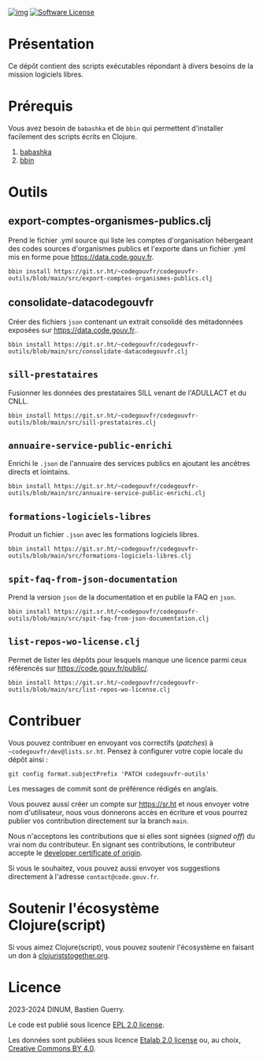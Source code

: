 [![img](https://img.shields.io/badge/code.gouv.fr-contributif-blue.svg)](https://code.gouv.fr/documentation/#/publier)
[![Software License](https://img.shields.io/badge/Licence-EPL%2C%20Licence%20Ouverte-orange.svg?style=flat-square)](https://git.sr.ht/~codegouvfr/codegouvfr-outils/tree/main/item/LICENSE.txt)

# Présentation

Ce dépôt contient des scripts exécutables répondant à divers besoins
de la mission logiciels libres.

# Prérequis

Vous avez besoin de `babashka` et de `bbin` qui permettent d'installer
facilement des scripts écrits en Clojure.

1. [babashka](https://github.com/babashka/babashka#installation)
2. [bbin](https://github.com/babashka/bbin#installation)

# Outils

## export-comptes-organismes-publics.clj

Prend le fichier .yml source qui liste les comptes d'organisation hébergeant des codes sources d'organismes publics et l'exporte dans un fichier .yml mis en forme poue https://data.code.gouv.fr.

`bbin install https://git.sr.ht/~codegouvfr/codegouvfr-outils/blob/main/src/export-comptes-organismes-publics.clj`

## consolidate-datacodegouvfr

Créer des fichiers `json` contenant un extrait consolidé des métadonnées exposées sur https://data.code.gouv.fr..

`bbin install https://git.sr.ht/~codegouvfr/codegouvfr-outils/blob/main/src/consolidate-datacodegouvfr.clj`

## `sill-prestataires`

Fusionner les données des prestataires SILL venant de l'ADULLACT et du CNLL.

`bbin install https://git.sr.ht/~codegouvfr/codegouvfr-outils/blob/main/src/sill-prestataires.clj`

## `annuaire-service-public-enrichi`

Enrichi le `.json` de l'annuaire des services publics en ajoutant les
ancêtres directs et lointains.

`bbin install https://git.sr.ht/~codegouvfr/codegouvfr-outils/blob/main/src/annuaire-service-public-enrichi.clj`

## `formations-logiciels-libres`

Produit un fichier `.json` avec les formations logiciels libres.

`bbin install https://git.sr.ht/~codegouvfr/codegouvfr-outils/blob/main/src/formations-logiciels-libres.clj`

## `spit-faq-from-json-documentation`

Prend la version `json` de la documentation et en publie la FAQ en
`json`.

`bbin install https://git.sr.ht/~codegouvfr/codegouvfr-outils/blob/main/src/spit-faq-from-json-documentation.clj`

## `list-repos-wo-license.clj`

Permet de lister les dépôts pour lesquels manque une licence parmi
ceux référencés sur https://code.gouv.fr/public/.

`bbin install https://git.sr.ht/~codegouvfr/codegouvfr-outils/blob/main/src/list-repos-wo-license.clj`

# Contribuer

Vous pouvez contribuer en envoyant vos correctifs (*patches*) à `~codegouvfr/dev@lists.sr.ht`.  Pensez à configurer votre copie locale du dépôt ainsi :

    git config format.subjectPrefix 'PATCH codegouvfr-outils'

Les messages de commit sont de préférence rédigés en anglais.

Vous pouvez aussi créer un compte sur <https://sr.ht> et nous envoyer votre nom d'utilisateur, nous vous donnerons accès en écriture et vous pourrez publier vos contribution directement sur la branch `main`.

Nous n'acceptons les contributions que si elles sont signées (*signed off*) du vrai nom du contributeur.  En signant ses contributions, le contributeur accepte le [developer certificate of origin](https://developercertificate.org).

Si vous le souhaitez, vous pouvez aussi envoyer vos suggestions directement à l'adresse `contact@code.gouv.fr`.

# Soutenir l'écosystème Clojure(script)

Si vous aimez Clojure(script), vous pouvez soutenir l'écosystème en faisant un don à [clojuriststogether.org](https://www.clojuriststogether.org).

# Licence

2023-2024 DINUM, Bastien Guerry.

Le code est publié sous licence [EPL 2.0 license](LICENSES/LICENSE.EPL-2.0.txt).

Les données sont publiées sous licence [Etalab 2.0 license](LICENSES/LICENSE.Etalab-2.0.md) ou, au choix, [Creative Commons BY 4.0](https://creativecommons.org/licenses/by/4.0/deed.fr).
